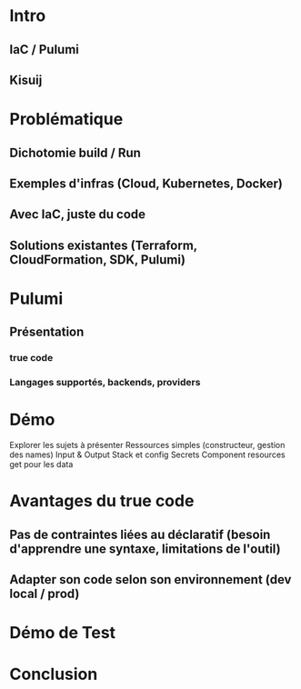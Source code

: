 # Intro
## IaC / Pulumi
## Kisuij
# Problématique
## Dichotomie build / Run
## Exemples d'infras (Cloud, Kubernetes, Docker)
## Avec IaC, juste du code
## Solutions existantes (Terraform, CloudFormation, SDK, Pulumi)
# Pulumi
## Présentation
### true code
### Langages supportés, backends, providers
# Démo
Explorer les sujets à présenter 
Ressources simples (constructeur, gestion des names)
Input & Output
Stack et config 
Secrets 
Component resources
get pour les data
# Avantages du true code
## Pas de contraintes liées au déclaratif (besoin d'apprendre une syntaxe, limitations de l'outil)
## Adapter son code selon son environnement (dev local / prod)
# Démo de Test
# Conclusion